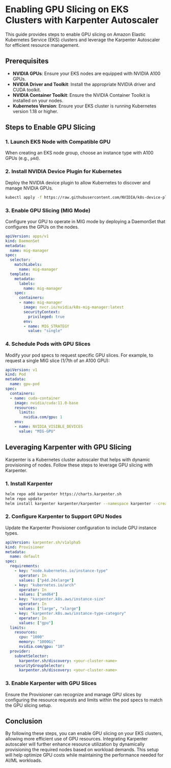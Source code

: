 
# Enabling GPU Slicing on EKS Clusters with Karpenter Autoscaler

This guide provides steps to enable GPU slicing on Amazon Elastic Kubernetes Service (EKS) clusters and leverage the Karpenter Autoscaler for efficient resource management.

## Prerequisites

- **NVIDIA GPUs**: Ensure your EKS nodes are equipped with NVIDIA A100 GPUs.
- **NVIDIA Driver and Toolkit**: Install the appropriate NVIDIA driver and CUDA toolkit.
- **NVIDIA Container Toolkit**: Ensure the NVIDIA Container Toolkit is installed on your nodes.
- **Kubernetes Version**: Ensure your EKS cluster is running Kubernetes version 1.18 or higher.

## Steps to Enable GPU Slicing

### 1. Launch EKS Node with Compatible GPU

When creating an EKS node group, choose an instance type with A100 GPUs (e.g., `p4d`).

### 2. Install NVIDIA Device Plugin for Kubernetes

Deploy the NVIDIA device plugin to allow Kubernetes to discover and manage NVIDIA GPUs.

```bash
kubectl apply -f https://raw.githubusercontent.com/NVIDIA/k8s-device-plugin/main/nvidia-device-plugin.yml
```

### 3. Enable GPU Slicing (MIG Mode)

Configure your GPU to operate in MIG mode by deploying a DaemonSet that configures the GPUs on the nodes.

```yaml
apiVersion: apps/v1
kind: DaemonSet
metadata:
  name: mig-manager
spec:
  selector:
    matchLabels:
      name: mig-manager
  template:
    metadata:
      labels:
        name: mig-manager
    spec:
      containers:
      - name: mig-manager
        image: nvcr.io/nvidia/k8s-mig-manager:latest
        securityContext:
          privileged: true
        env:
        - name: MIG_STRATEGY
          value: "single"
```

### 4. Schedule Pods with GPU Slices

Modify your pod specs to request specific GPU slices. For example, to request a single MIG slice (1/7th of an A100 GPU):

```yaml
apiVersion: v1
kind: Pod
metadata:
  name: gpu-pod
spec:
  containers:
  - name: cuda-container
    image: nvidia/cuda:11.0-base
    resources:
      limits:
        nvidia.com/gpu: 1
    env:
    - name: NVIDIA_VISIBLE_DEVICES
      value: "MIG-GPU"
```

## Leveraging Karpenter with GPU Slicing

Karpenter is a Kubernetes cluster autoscaler that helps with dynamic provisioning of nodes. Follow these steps to leverage GPU slicing with Karpenter.

### 1. Install Karpenter

```bash
helm repo add karpenter https://charts.karpenter.sh
helm repo update
helm install karpenter karpenter/karpenter --namespace karpenter --create-namespace --version <latest-version>
```

### 2. Configure Karpenter to Support GPU Nodes

Update the Karpenter Provisioner configuration to include GPU instance types.

```yaml
apiVersion: karpenter.sh/v1alpha5
kind: Provisioner
metadata:
  name: default
spec:
  requirements:
    - key: "node.kubernetes.io/instance-type"
      operator: In
      values: ["p4d.24xlarge"]
    - key: "kubernetes.io/arch"
      operator: In
      values: ["amd64"]
    - key: "karpenter.k8s.aws/instance-size"
      operator: In
      values: ["large", "xlarge"]
    - key: "karpenter.k8s.aws/instance-type-category"
      operator: In
      values: ["gpu"]
  limits:
    resources:
      cpu: "1000"
      memory: "1000Gi"
      nvidia.com/gpu: "10"
  provider:
    subnetSelector:
      karpenter.sh/discovery: <your-cluster-name>
    securityGroupSelector:
      karpenter.sh/discovery: <your-cluster-name>
```

### 3. Enable Karpenter with GPU Slices

Ensure the Provisioner can recognize and manage GPU slices by configuring the resource requests and limits within the pod specs to match the GPU slicing setup.

## Conclusion

By following these steps, you can enable GPU slicing on your EKS clusters, allowing more efficient use of GPU resources. Integrating Karpenter autoscaler will further enhance resource utilization by dynamically provisioning the required nodes based on workload demands. This setup will help optimize GPU costs while maintaining the performance needed for AI/ML workloads.
